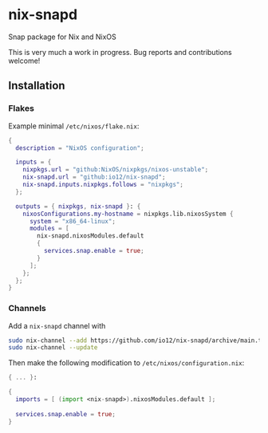 # nix-snapd

Snap package for Nix and NixOS

This is very much a work in progress.
Bug reports and contributions welcome!

## Installation

### Flakes

Example minimal `/etc/nixos/flake.nix`:

``` nix
{
  description = "NixOS configuration";

  inputs = {
    nixpkgs.url = "github:NixOS/nixpkgs/nixos-unstable";
    nix-snapd.url = "github:io12/nix-snapd";
    nix-snapd.inputs.nixpkgs.follows = "nixpkgs";
  };

  outputs = { nixpkgs, nix-snapd }: {
    nixosConfigurations.my-hostname = nixpkgs.lib.nixosSystem {
      system = "x86_64-linux";
      modules = [
        nix-snapd.nixosModules.default
        {
          services.snap.enable = true;
        }
      ];
    };
  };
}
```

### Channels

Add a `nix-snapd` channel with

``` sh
sudo nix-channel --add https://github.com/io12/nix-snapd/archive/main.tar.gz nix-snapd
sudo nix-channel --update
```

Then make the following modification to `/etc/nixos/configuration.nix`:

``` nix
{ ... }:

{
  imports = [ (import <nix-snapd>).nixosModules.default ];
  
  services.snap.enable = true;
}
```

